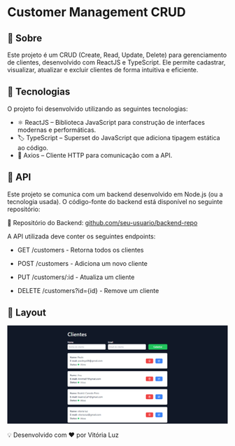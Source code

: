 # Customer Management CRUD

## 📌 Sobre

Este projeto é um CRUD (Create, Read, Update, Delete) para gerenciamento de clientes, desenvolvido com ReactJS e TypeScript. Ele permite cadastrar, visualizar, atualizar e excluir clientes de forma intuitiva e eficiente.

## 🚀 Tecnologias
O projeto foi desenvolvido utilizando as seguintes tecnologias:

* ⚛️ ReactJS – Biblioteca JavaScript para construção de interfaces modernas e performáticas.
* 🏷 TypeScript – Superset do JavaScript que adiciona tipagem estática ao código.
* 🔄 Axios – Cliente HTTP para comunicação com a API.

## 🔗 API
Este projeto se comunica com um backend desenvolvido em Node.js (ou a tecnologia usada).
O código-fonte do backend está disponível no seguinte repositório:

🔗 Repositório do Backend: [github.com/seu-usuario/backend-repo](https://github.com/Vitorialuz229/api-crud-customers)

A API utilizada deve conter os seguintes endpoints:

* GET /customers - Retorna todos os clientes

* POST /customers - Adiciona um novo cliente

* PUT /customers/:id - Atualiza um cliente

* DELETE /customers?id={id} - Remove um cliente

## 🎨 Layout
![alt text](image.png)

💡 Desenvolvido com ❤️ por Vitória Luz

